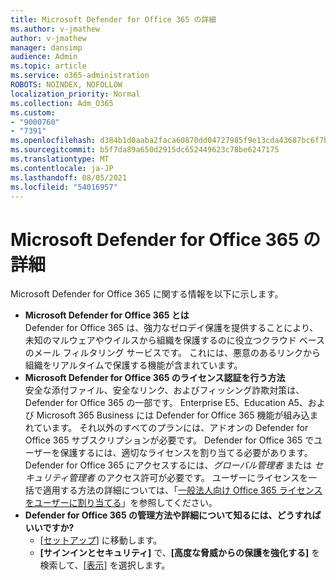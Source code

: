 ```yaml
---
title: Microsoft Defender for Office 365 の詳細
ms.author: v-jmathew
author: v-jmathew
manager: dansimp
audience: Admin
ms.topic: article
ms.service: o365-administration
ROBOTS: NOINDEX, NOFOLLOW
localization_priority: Normal
ms.collection: Adm_O365
ms.custom:
- "9000760"
- "7391"
ms.openlocfilehash: d384b1d0aaba2faca60870dd04727985f9e13cda43687bc6f7bc53da90db4b9e
ms.sourcegitcommit: b5f7da89a650d2915dc652449623c78be6247175
ms.translationtype: MT
ms.contentlocale: ja-JP
ms.lasthandoff: 08/05/2021
ms.locfileid: "54016957"
---
```

# <a name="learn-about-microsoft-defender-for-office-365"></a>Microsoft Defender for Office 365 の詳細

Microsoft Defender for Office 365 に関する情報を以下に示します。

- **Microsoft Defender for Office 365 とは**  
    Defender for Office 365 は、強力なゼロデイ保護を提供することにより、未知のマルウェアやウイルスから組織を保護するのに役立つクラウド ベースのメール フィルタリング サービスです。 これには、悪意のあるリンクから組織をリアルタイムで保護する機能が含まれています。
- **Microsoft Defender for Office 365 のライセンス認証を行う方法**  
    安全な添付ファイル、安全なリンク、およびフィッシング詐欺対策は、Defender for Office 365 の一部です。 Enterprise E5、Education A5、および Microsoft 365 Business には Defender for Office 365 機能が組み込まれています。 それ以外のすべてのプランには、アドオンの Defender for Office 365 サブスクリプションが必要です。 Defender for Office 365 でユーザーを保護するには、適切なライセンスを割り当てる必要があります。 Defender for Office 365 にアクセスするには、*グローバル管理者* または *セキュリティ管理者* のアクセス許可が必要です。 ユーザーにライセンスを一括で適用する方法の詳細については、「[一般法人向け Office 365 ライセンスをユーザーに割り当てる](https://go.microsoft.com/fwlink/?linkid=2093435)」を参照してください。
- **Defender for Office 365 の管理方法や詳細について知るには、どうすればいいですか?**  
  - [[セットアップ](https://go.microsoft.com/fwlink/p/?linkid=2075721)] に移動します。  
  - **[サインインとセキュリティ]** で、**[高度な脅威からの保護を強化する]** を検索して、[[表示]](https://go.microsoft.com/fwlink/?linkid=2109302) を選択します。
